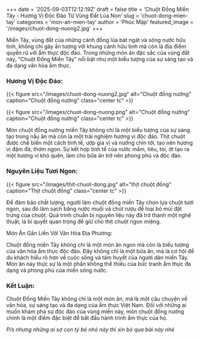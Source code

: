 +++
date = '2025-09-03T12:12:19Z'
draft = false
title = 'Chuột Đồng Miền Tây - Hương Vị Độc Đáo Từ Vùng Đất Lúa Non'
slug = 'chuot-dong-mien-tay'
categories = 'mon-an-mien-tay'
author = 'Phúc Mập'
featured_image = '/images/chuot-dong-nuong2.jpg'
+++

Miền Tây, vùng đất của những cánh đồng lúa bát ngát và sông nước hữu tình, không chỉ gây ấn tượng với khung cảnh hữu tình mà còn là địa điểm quyến rũ với ẩm thực độc đáo. Trong những món ăn đặc sắc của vùng đất này, "Chuột Đồng Miền Tây" nổi bật như một biểu tượng của sự sáng tạo và đa dạng văn hóa ẩm thực.<!--more-->

### Hương Vị Độc Đáo:

{{< figure src="/images/chuot-dong-nuong2.jpg" alt="Chuột đồng nướng" caption="Chuột đồng nướng" class="center tc" >}}

{{< figure src="/images/chuot-dong-nuong.png" alt="Chuột đồng nướng" caption="Chuột đồng nướng" class="center tc" >}}

Món chuột đồng nướng miền Tây không chỉ là một biểu tượng của sự sáng tạo trong nấu ăn mà còn là một trải nghiệm hương vị độc đáo. Thịt chuột được chế biến một cách tinh tế, ướp gia vị và nướng chín tới, tạo nên hương vị đậm đà, thơm ngon. Sự kết hợp tinh tế của nước mắm, tiêu, tỏi, ớt tạo ra một hương vị khó quên, làm cho bữa ăn trở nên phong phú và độc đáo.

### Nguyên Liệu Tươi Ngon:

{{< figure src="/images/thit-chuot-dong.jpg" alt="thịt chuột đồng" caption="Thịt chuột đồng" class="center tc" >}}

Để đảm bảo chất lượng, người làm chuột đồng miền Tây chọn lựa chuột tươi ngon, sau đó làm sạch bằng nước muối và chút rượu để loại bỏ mùi đặt trưng của chuột. Quá trình chuẩn bị nguyên liệu này đã trở thành một nghệ thuật, là bí quyết quan trọng để giữ cho thịt chuột ngon miệng.

Món Ăn Gắn Liền Với Văn Hóa Địa Phương:

Chuột đồng miền Tây không chỉ là một món ăn ngon mà còn là biểu tượng của văn hóa ẩm thực độc đáo. Đây không chỉ là một bữa ăn, mà là cơ hội để du khách hiểu rõ hơn về cuộc sống và tâm huyết của người dân miền Tây. Món ăn này thực sự là một phần không thể thiếu của bức tranh ẩm thực đa dạng và phong phú của miền sông nước.

### Kết Luận:

Chuột Đồng Miền Tây không chỉ là một món ăn, mà là một câu chuyện về văn hóa, sự sáng tạo và đa dạng của ẩm thực Việt Nam. Đối với những ai muốn khám phá sự độc đáo của vùng miền này, món chuột đồng nướng chính là một điểm đặc biệt để bắt đầu hành trình ẩm thực của họ.

*P/s nhưng những ai sợ con tý bé nhỏ này thì xin bỏ qua bài này nhé*